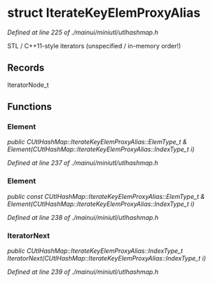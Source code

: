 # struct IterateKeyElemProxyAlias

*Defined at line 225 of ./mainui/miniutl/utlhashmap.h*

 STL / C++11-style iterators (unspecified / in-memory order!)



## Records

IteratorNode_t



## Functions

### Element

*public CUtlHashMap::IterateKeyElemProxyAlias::ElemType_t & Element(CUtlHashMap::IterateKeyElemProxyAlias::IndexType_t i)*

*Defined at line 237 of ./mainui/miniutl/utlhashmap.h*

### Element

*public const CUtlHashMap::IterateKeyElemProxyAlias::ElemType_t & Element(CUtlHashMap::IterateKeyElemProxyAlias::IndexType_t i)*

*Defined at line 238 of ./mainui/miniutl/utlhashmap.h*

### IteratorNext

*public CUtlHashMap::IterateKeyElemProxyAlias::IndexType_t IteratorNext(CUtlHashMap::IterateKeyElemProxyAlias::IndexType_t i)*

*Defined at line 239 of ./mainui/miniutl/utlhashmap.h*



